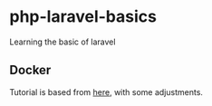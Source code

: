 # php-laravel-basics

Learning the basic of laravel

## Docker


Tutorial is based from [here](https://www.digitalocean.com/community/tutorials/how-to-install-and-set-up-laravel-with-docker-compose-on-ubuntu-22-04), with some adjustments.
